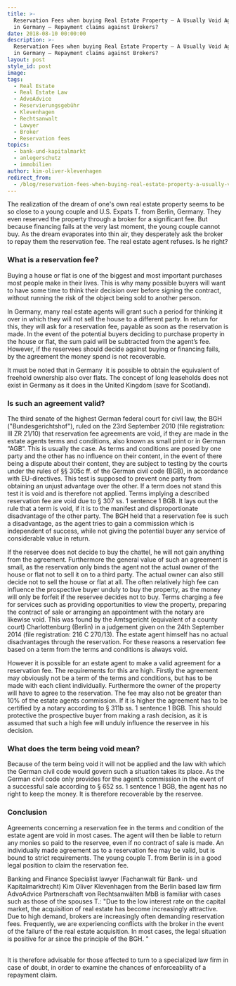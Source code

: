 ```yaml
---
title: >-
  Reservation Fees when buying Real Estate Property – A Usually Void Agreement
  in Germany – Repayment claims against Brokers?
date: 2018-08-10 00:00:00
description: >-
  Reservation Fees when buying Real Estate Property – A Usually Void Agreement
  in Germany – Repayment claims against Brokers?
layout: post
style_id: post
image:
tags:
  - Real Estate
  - Real Estate Law
  - AdvoAdvice
  - Reservierungsgebühr
  - Klevenhagen
  - Rechtsanwalt
  - Lawyer
  - Broker
  - Reservation fees
topics:
  - bank-und-kapitalmarkt
  - anlegerschutz
  - immobilien
author: kim-oliver-klevenhagen
redirect_from:
  - /blog/reservation-fees-when-buying-real-estate-property-a-usually-void-agreement-in-germany-repayment-claims-against-brokers/
---
```


The realization of the dream of one's own real estate property seems to be so close to a young couple and U.S. Expats T. from Berlin, Germany. They even reserved the property through a broker for a significant fee. But because financing fails at the very last moment, the young couple cannot buy. As the dream evaporates into thin air, they desperately ask the broker to repay them the reservation fee. The real estate agent refuses. Is he right?

### What is a reservation fee?

Buying a house or flat is one of the biggest and most important purchases most people make in their lives. This is why many possible buyers will want to have some time to think their decision over before signing the contract, without running the risk of the object being sold to another person.

In Germany, many real estate agents will grant such a period for thinking it over in which they will not sell the house to a different party. In return for this, they will ask for a reservation fee, payable as soon as the reservation is made. In the event of the potential buyers deciding to purchase property in the house or flat, the sum paid will be subtracted from the agent’s fee. However, if the reservees should decide against buying or financing fails, by the agreement the money spend is not recoverable.

It must be noted that in Germany  it is possible to obtain the equivalent of freehold ownership also over flats. The concept of long leaseholds does not exist in Germany as it does in the United Kingdom (save for Scotland).

### Is such an agreement valid?

The third senate of the highest German federal court for civil law, the BGH ("Bundesgerichtshof"), ruled on the 23rd September 2010 (file registration: III ZR 21/10) that reservation fee agreements are void, if they are made in the estate agents terms and conditions, also known as small print or in German “AGB”. This is usually the case. As terms and conditions are posed by one party and the other has no influence on their content, in the event of there being a dispute about their content, they are subject to testing by the courts under the rules of §§ 305c ff. of the German civil code (BGB), in accordance with EU-directives. This test is supposed to prevent one party from obtaining an unjust advantage over the other. If a term does not stand this test it is void and is therefore not applied. Terms implying a described reservation fee are void due to § 307 ss. 1 sentence 1 BGB. It lays out the rule that a term is void, if it is to the manifest and disproportionate disadvantage of the other party. The BGH held that a reservation fee is such a disadvantage, as the agent tries to gain a commission which is independent of success, while not giving the potential buyer any service of considerable value in return.

If the reservee does not decide to buy the chattel, he will not gain anything from the agreement. Furthermore the general value of such an agreement is small, as the reservation only binds the agent not the actual owner of the house or flat not to sell it on to a third party. The actual owner can also still decide not to sell the house or flat at all. The often relatively high fee can influence the prospective buyer unduly to buy the property, as the money will only be forfeit if the reservee decides not to buy. Terms charging a fee for services such as providing opportunities to view the property, preparing the contract of sale or arranging an appointment with the notary are likewise void. This was found by the Amtsgericht (equivalent of a county court) Charlottenburg (Berlin) in a judgement given on the 24th September 2014 (file registration: 216 C 270/13). The estate agent himself has no actual disadvantages through the reservation. For these reasons a reservation fee based on a term from the terms and conditions is always void.

However it is possible for an estate agent to make a valid agreement for a reservation fee. The requirements for this are high. Firstly the agreement may obviously not be a term of the terms and conditions, but has to be made with each client individually. Furthermore the owner of the property will have to agree to the reservation. The fee may also not be greater than 10% of the estate agents commission. If it is higher the agreement has to be certified by a notary according to § 311b ss. 1 sentence 1 BGB. This should protective the prospective buyer from making a rash decision, as it is assumed that such a high fee will unduly influence the reservee in his decision.

### What does the term being void mean?

Because of the term being void it will not be applied and the law with which the German civil code would govern such a situation takes its place. As the German civil code only provides for the agent’s commission in the event of a successful sale according to § 652 ss. 1 sentence 1 BGB, the agent has no right to keep the money. It is therefore recoverable by the reservee.

### Conclusion

Agreements concerning a reservation fee in the terms and condition of the estate agent are void in most cases. The agent will then be liable to return any monies so paid to the reservee, even if no contract of sale is made. An individually made agreement as to a reservation fee may be valid, but is bound to strict requirements. The young couple T. from Berlin is in a good legal position to claim the reservation fee.

Banking and Finance Specialist lawyer (Fachanwalt für Bank- und Kapitalmarktrecht) Kim Oliver Klevenhagen from the Berlin based law firm AdvoAdvice Partnerschaft von Rechtsanwälten MbB is familiar with cases such as those of the spouses T.: "Due to the low interest rate on the capital market, the acquisition of real estate has become increasingly attractive. Due to high demand, brokers are increasingly often demanding reservation fees. Frequently, we are experiencing conflicts with the broker in the event of the failure of the real estate acquisition. In most cases, the legal situation is positive for ar since the principle of the BGH. "

<br>It is therefore advisable for those affected to turn to a specialized law firm in case of doubt, in order to examine the chances of enforceability of a repayment claim.